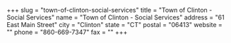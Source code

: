 +++
slug = "town-of-clinton-social-services"
title = "Town of Clinton - Social Services"
name = "Town of Clinton - Social Services"
address = "61 East Main Street"
city = "Clinton"
state = "CT"
postal = "06413"
website = ""
phone = "860-669-7347"
fax = ""
+++
